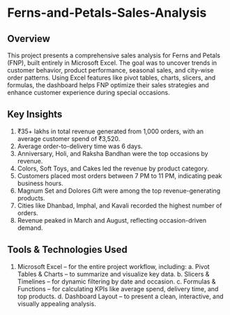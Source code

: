 # Ferns-and-Petals-Sales-Analysis
## Overview
This project presents a comprehensive sales analysis for Ferns and Petals (FNP), built entirely in Microsoft Excel. The goal was to uncover trends in customer behavior, product performance, seasonal sales, and city-wise order patterns. Using Excel features like pivot tables, charts, slicers, and formulas, the dashboard helps FNP optimize their sales strategies and enhance customer experience during special occasions.

## Key Insights
1. ₹35+ lakhs in total revenue generated from 1,000 orders, with an average customer spend of ₹3,520.
2. Average order-to-delivery time was 6 days.
3. Anniversary, Holi, and Raksha Bandhan were the top occasions by revenue.
4. Colors, Soft Toys, and Cakes led the revenue by product category.
5. Customers placed most orders between 7 PM to 11 PM, indicating peak business hours.
6. Magnum Set and Dolores Gift were among the top revenue-generating products.
7. Cities like Dhanbad, Imphal, and Kavali recorded the highest number of orders.
8. Revenue peaked in March and August, reflecting occasion-driven demand.

## Tools & Technologies Used
1. Microsoft Excel – for the entire project workflow, including:
a. Pivot Tables & Charts – to summarize and visualize key data.
b. Slicers & Timelines – for dynamic filtering by date and occasion.
c. Formulas & Functions – for calculating KPIs like average spend, delivery time, and top products.
d. Dashboard Layout – to present a clean, interactive, and visually appealing analysis.
